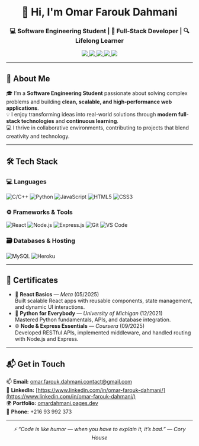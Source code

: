 <h1 align="center">👋 Hi, I'm Omar Farouk Dahmani</h1>
<h3 align="center">💻 Software Engineering Student | 🚀 Full-Stack Developer | 🔍 Lifelong Learner</h3>

<p align="center">
  <a href="https://omardahmani.pages.dev">
    <img src="https://img.shields.io/badge/Portfolio-Omar Dahmani-blue?style=for-the-badge&logo=google-chrome&logoColor=white" />
  </a>
  <a href="https://www.upwork.com/freelancers/~013077f0433bc70d9e">
    <img src="https://img.shields.io/badge/Upwork-Profile-6FDA44?style=for-the-badge&logo=upwork&logoColor=white" />
  </a>
  <a href="https://github.com/OmarFaroukDahmani">
    <img src="https://img.shields.io/badge/GitHub-OmarFaroukDahmani-181717?style=for-the-badge&logo=github&logoColor=white" />
  </a>
  <a href="https://www.linkedin.com/in/omar-farouk-dahmani/">
    <img src="https://img.shields.io/badge/LinkedIn-Omar%20Farouk%20Dahmani-0A66C2?style=for-the-badge&logo=linkedin&logoColor=white" />
  </a>
  <a href="mailto:omar.farouk.dahmani.contact@gmail.com">
    <img src="https://img.shields.io/badge/Email-Contact-D14836?style=for-the-badge&logo=gmail&logoColor=white" />
  </a>
</p>

---

## 🧠 About Me

🎓 I’m a **Software Engineering Student** passionate about solving complex problems and building **clean, scalable, and high-performance web applications**.  
💡 I enjoy transforming ideas into real-world solutions through **modern full-stack technologies** and **continuous learning**.  
💻 I thrive in collaborative environments, contributing to projects that blend creativity and technology.

---

## 🛠️ Tech Stack

### 💻 Languages
![C/C++](https://img.shields.io/badge/C/C++-00599C?style=flat-square&logo=c&logoColor=white)
![Python](https://img.shields.io/badge/Python-3776AB?style=flat-square&logo=python&logoColor=white)
![JavaScript](https://img.shields.io/badge/JavaScript-F7DF1E?style=flat-square&logo=javascript&logoColor=black)
![HTML5](https://img.shields.io/badge/HTML5-E34F26?style=flat-square&logo=html5&logoColor=white)
![CSS3](https://img.shields.io/badge/CSS3-1572B6?style=flat-square&logo=css3&logoColor=white)

### ⚙️ Frameworks & Tools
![React](https://img.shields.io/badge/React-61DAFB?style=flat-square&logo=react&logoColor=black)
![Node.js](https://img.shields.io/badge/Node.js-339933?style=flat-square&logo=node.js&logoColor=white)
![Express.js](https://img.shields.io/badge/Express.js-000000?style=flat-square&logo=express&logoColor=white)
![Git](https://img.shields.io/badge/Git-F05032?style=flat-square&logo=git&logoColor=white)
![VS Code](https://img.shields.io/badge/VS_Code-0078D4?style=flat-square&logo=visualstudiocode&logoColor=white)

### 🗃️ Databases & Hosting
![MySQL](https://img.shields.io/badge/MySQL-4479A1?style=flat-square&logo=mysql&logoColor=white)
![Heroku](https://img.shields.io/badge/Heroku-430098?style=flat-square&logo=heroku&logoColor=white)

---

## 🧾 Certificates

- 🧩 **React Basics** — *Meta* (05/2025)  
  Built scalable React apps with reusable components, state management, and dynamic UI interactions.  
- 🐍 **Python for Everybody** — *University of Michigan* (12/2021)  
  Mastered Python fundamentals, APIs, and database integration.  
- 🌐 **Node & Express Essentials** — *Coursera* (09/2025)  
  Developed RESTful APIs, implemented middleware, and handled routing with Node.js and Express.

---

## 📬 Get in Touch

📫 **Email:** [omar.farouk.dahmani.contact@gmail.com](mailto:omar.farouk.dahmani.contact@gmail.com)  
🔗 **LinkedIn:** [https://www.linkedin.com/in/omar-farouk-dahmani/](https://www.linkedin.com/in/omar-farouk-dahmani/)  
🌍 **Portfolio:** [omardahmani.pages.dev](https://omardahmani.pages.dev)  
📱 **Phone:** +216 93 992 373  

---

<p align="center">
  <em>⚡ “Code is like humor — when you have to explain it, it’s bad.” — Cory House</em>
</p>
